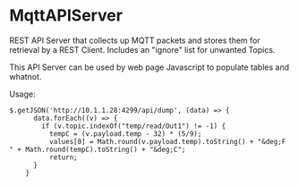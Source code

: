 # MqttAPIServer
REST API Server that collects up MQTT packets and stores them for retrieval by a REST Client. Includes an "ignore" list for unwanted Topics.

This API Server can be used by web page Javascript to populate tables and whatnot.

Usage:

	$.getJSON('http://10.1.1.28:4299/api/dump', (data) => {
          data.forEach((v) => {
            if (v.topic.indexOf("temp/read/Out1") != -1) {
              tempC = (v.payload.temp - 32) * (5/9);
              values[0] = Math.round(v.payload.temp).toString() + "&deg;F " + Math.round(tempC).toString() + "&deg;C";
              return;
          }
        }


